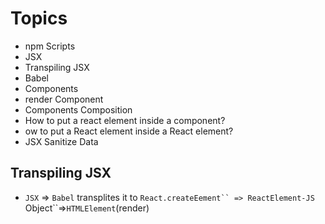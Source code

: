 # Topics

- npm Scripts
- JSX
- Transpiling JSX
- Babel
- Components
- render Component
- Components Composition
- How to put a react element inside a component?
- ow to put a React element inside a React element?
- JSX Sanitize Data

## Transpiling JSX

- `JSX` => `Babel` transplites it to ` React.createEement`` => ReactElement-JS  `Object``=>`HTMLElement`(render)
